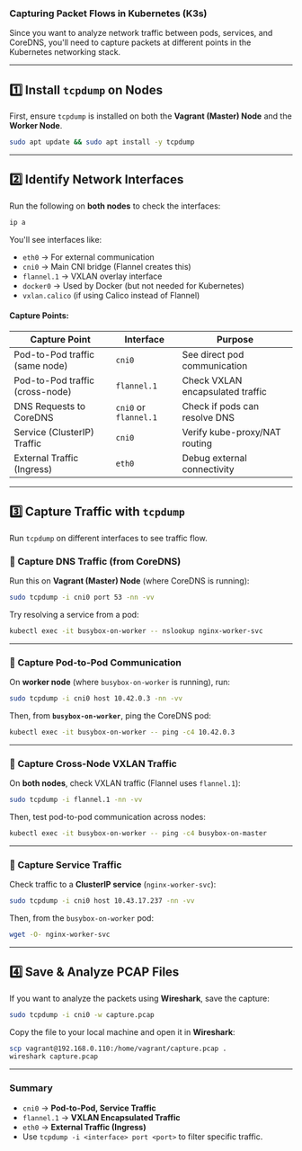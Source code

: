 ### **Capturing Packet Flows in Kubernetes (K3s)**
Since you want to analyze network traffic between pods, services, and CoreDNS, you'll need to capture packets at different points in the Kubernetes networking stack.

---

## **1️⃣ Install `tcpdump` on Nodes**
First, ensure `tcpdump` is installed on both the **Vagrant (Master) Node** and the **Worker Node**.

```sh
sudo apt update && sudo apt install -y tcpdump
```

---

## **2️⃣ Identify Network Interfaces**
Run the following on **both nodes** to check the interfaces:

```sh
ip a
```

You'll see interfaces like:
- `eth0` → For external communication
- `cni0` → Main CNI bridge (Flannel creates this)
- `flannel.1` → VXLAN overlay interface
- `docker0` → Used by Docker (but not needed for Kubernetes)
- `vxlan.calico` (if using Calico instead of Flannel)

#### **Capture Points:**
| Capture Point        | Interface    | Purpose |
|----------------------|-------------|---------|
| Pod-to-Pod traffic (same node) | `cni0` | See direct pod communication |
| Pod-to-Pod traffic (cross-node) | `flannel.1` | Check VXLAN encapsulated traffic |
| DNS Requests to CoreDNS | `cni0` or `flannel.1` | Check if pods can resolve DNS |
| Service (ClusterIP) Traffic | `cni0` | Verify kube-proxy/NAT routing |
| External Traffic (Ingress) | `eth0` | Debug external connectivity |

---

## **3️⃣ Capture Traffic with `tcpdump`**
Run `tcpdump` on different interfaces to see traffic flow.

### **🔹 Capture DNS Traffic (from CoreDNS)**
Run this on **Vagrant (Master) Node** (where CoreDNS is running):
```sh
sudo tcpdump -i cni0 port 53 -nn -vv
```
Try resolving a service from a pod:
```sh
kubectl exec -it busybox-on-worker -- nslookup nginx-worker-svc
```

---

### **🔹 Capture Pod-to-Pod Communication**
On **worker node** (where `busybox-on-worker` is running), run:
```sh
sudo tcpdump -i cni0 host 10.42.0.3 -nn -vv
```
Then, from **`busybox-on-worker`**, ping the CoreDNS pod:
```sh
kubectl exec -it busybox-on-worker -- ping -c4 10.42.0.3
```

---

### **🔹 Capture Cross-Node VXLAN Traffic**
On **both nodes**, check VXLAN traffic (Flannel uses `flannel.1`):
```sh
sudo tcpdump -i flannel.1 -nn -vv
```
Then, test pod-to-pod communication across nodes:
```sh
kubectl exec -it busybox-on-worker -- ping -c4 busybox-on-master
```

---

### **🔹 Capture Service Traffic**
Check traffic to a **ClusterIP service** (`nginx-worker-svc`):
```sh
sudo tcpdump -i cni0 host 10.43.17.237 -nn -vv
```
Then, from the `busybox-on-worker` pod:
```sh
wget -O- nginx-worker-svc
```

---

## **4️⃣ Save & Analyze PCAP Files**
If you want to analyze the packets using **Wireshark**, save the capture:
```sh
sudo tcpdump -i cni0 -w capture.pcap
```
Copy the file to your local machine and open it in **Wireshark**:
```sh
scp vagrant@192.168.0.110:/home/vagrant/capture.pcap .
wireshark capture.pcap
```

---

### **Summary**
- `cni0` → **Pod-to-Pod, Service Traffic**
- `flannel.1` → **VXLAN Encapsulated Traffic**
- `eth0` → **External Traffic (Ingress)**
- Use `tcpdump -i <interface> port <port>` to filter specific traffic.
